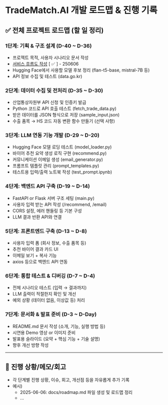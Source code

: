 # TradeMatch.AI 개발 로드맵 & 진행 기록

## ✅ 전체 프로젝트 로드맵 (할 일 정리)

### 1단계: 기획 & 구조 설계 (D-40 ~ D-36)
- 프로젝트 목적, 사용자 시나리오 문서 작성
- [서비스 흐름도 작성](./service_flow.md) [ ✅ ] - 250606
- Hugging Face에서 사용할 모델 후보 정리 (flan-t5-base, mistral-7B 등)
- API 정보 수집 및 테스트 (data.go.kr)

### 2단계: 데이터 수집 및 전처리 (D-35 ~ D-30)
- 산업통상자원부 API 신청 및 인증키 발급
- Python 코드로 API 호출 테스트 (fetch_trade_data.py)
- 받은 데이터를 JSON 형식으로 저장 (sample_input.json)
- 수출 품목 → HS 코드 자동 변환 함수 만들기 (선택 사항)

### 3단계: LLM 연동 기능 개발 (D-29 ~ D-20)
- Hugging Face 모델 로딩 테스트 (model_loader.py)
- 바이어 추천 요약 생성 로직 구현 (recommend.py)
- 커뮤니케이션 이메일 생성 (email_generator.py)
- 프롬프트 템플릿 관리 (prompt_templates.py)
- 테스트용 입력/출력 노트북 작성 (test_prompt.ipynb)

### 4단계: 백엔드 API 구축 (D-19 ~ D-14)
- FastAPI or Flask 서버 구조 세팅 (main.py)
- 사용자 입력 받는 API 작성 (/recommend, /email)
- CORS 설정, 에러 핸들링 등 기본 구성
- LLM 결과 반환 API와 연결

### 5단계: 프론트엔드 구축 (D-13 ~ D-8)
- 사용자 입력 폼 (회사 정보, 수출 품목 등)
- 추천 바이어 결과 카드 UI
- 이메일 보기 + 복사 기능
- axios 등으로 백엔드 API 연동

### 6단계: 통합 테스트 & 디버깅 (D-7 ~ D-4)
- 전체 시나리오 테스트 (입력 → 결과까지)
- LLM 출력이 적절한지 확인 및 개선
- 예외 상황 (데이터 없음, 이상값 등) 처리

### 7단계: 문서화 & 발표 준비 (D-3 ~ D-Day)
- README.md 문서 작성 (소개, 기능, 실행 방법 등)
- 시연용 Demo 영상 or 이미지 준비
- 발표용 슬라이드 (요약 + 핵심 기능 + 기술 설명)
- 향후 개선 방향 작성

---

## 📅 진행 상황/메모/회고
- 각 단계별 진행 상황, 이슈, 회고, 개선점 등을 자유롭게 추가 기록
- 예시)
  - 2025-06-06: docs/roadmap.md 파일 생성 및 로드맵 정리
  - ...
